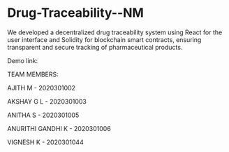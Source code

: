 # Drug-Traceability--NM

We developed a decentralized drug traceability system using React for the user interface and Solidity for blockchain smart contracts, ensuring transparent and secure tracking of pharmaceutical products.

Demo link:

TEAM MEMBERS:

AJITH M - 2020301002

AKSHAY G L - 2020301003

ANITHA S - 2020301005

ANURITHI GANDHI K - 2020301006

VIGNESH K - 2020301044
